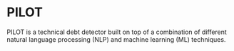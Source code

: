 # PILOT

PILOT is a technical debt detector built on top of a combination of different natural language processing (NLP) and machine learning (ML) techniques.
